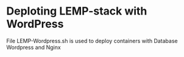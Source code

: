 # Deploting LEMP-stack with WordPress
File LEMP-Wordpress.sh is used to deploy containers with Database Wordpress and Nginx
